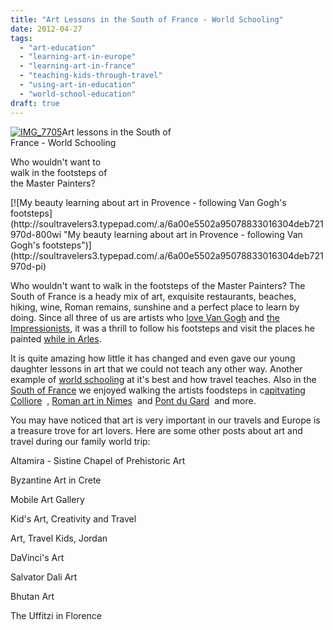 ```yaml
---
title: "Art Lessons in the South of France - World Schooling"
date: 2012-04-27
tags: 
  - "art-education"
  - "learning-art-in-europe"
  - "learning-art-in-france"
  - "teaching-kids-through-travel"
  - "using-art-in-education"
  - "world-school-education"
draft: true
---
```


[![IMG_7705](https://soultravelers3.typepad.com/.a/6a00e5502a950788330168ead454e0970c-200wi "IMG_7705")](http://soultravelers3.typepad.com/.a/6a00e5502a950788330168ead454e0970c-pi)Art lessons in the South of  
France - World Schooling

Who wouldn't want to  
walk in the footsteps of  
the Master Painters?

<!--more--> [![My beauty learning about art in Provence - following Van Gogh's footsteps](http://soultravelers3.typepad.com/.a/6a00e5502a95078833016304deb721970d-800wi "My beauty learning about art in Provence - following Van Gogh's footsteps")](http://soultravelers3.typepad.com/.a/6a00e5502a95078833016304deb721970d-pi)  
  
  
Who wouldn't want to walk in the footsteps of the Master Painters? The South of France is a heady mix of art, exquisite restaurants, beaches, hiking, wine, Roman remains, sunshine and a perfect place to learn by doing. Since all three of us are artists who [love Van Gogh](http://soultravelers3new.local/2006/09/van-gogh.html "van gogh") and [the Impressionists](http://soultravelers3new.local/2006/09/3-museums-in-a.html "the impressionists in Europe"), it was a thrill to follow his footsteps and visit the places he painted [while in Arles](http://soultravelers3new.local/2012/04/arles-france-vacation.html "visiting arles france").  
  
It is quite amazing how little it has changed and even gave our young daughter lessons in art that we could not teach any other way. Another example of [world schooling](http://soultravelers3new.local/2010/03/long-term-family-travel-homeschool-roadschool-world-school-digitalnomad-lifestyle-design-virtual-.html "world schooling") at it's best and how travel teaches. Also in the [South of France](http://soultravelers3new.local/2010/08/beautiful-photo-of-southern-france-uzes-provence-near-pont-du-gard-photography-europe-window.html "south of france") we enjoyed walking the artists foodsteps in c[apitvating Colliore](http://soultravelers3new.local/2010/07/colliore-france-on-bastille-day-family-travel-pyrennees-catalonia-beautiful-village-on-the-med-sea.html "captivating Colliore beautiful french town")  , [Roman art in Nimes](http://soultravelers3new.local/2010/08/beautiful-photo-of-nimes-france-.html "roman art in Nimes")  and [Pont du Gard](http://soultravelers3new.local/2010/09/swimming-canoeing-at-pont-du-gard-france-family-travel-adventures-family-friendly-camping-.html "Pont du gard, france ")  and more.

You may have noticed that art is very important in our travels and Europe is a treasure trove for art lovers. Here are some other posts about art and travel during our family world trip:  
  
Altamira - Sistine Chapel of Prehistoric Art  
  
Byzantine Art in Crete  
  
Mobile Art Gallery  
  
Kid's Art, Creativity and Travel  
  
Art, Travel Kids, Jordan  
  
DaVinci's Art  
  
Salvator Dali Art  
  
Bhutan Art  
  
The Uffitzi in Florence
